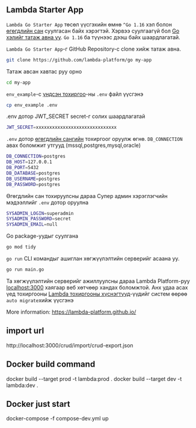 ## Lambda Starter App

`Lambda Go Starter App` төсөл үүсгэхийн өмнө `^Go 1.16` хэл  болон [өгөгдлийн сан](https://lambda-platform.github.io/docs/installation#өгөгдлийн-сан) суулгасан байх хэрэгтэй. Хэрвээ суулгаагүй бол [Go хэлийг татаж авна уу](https://go.dev/dl/). `Go 1.16` ба түүнээс дээш байх шаардлагатай.

`Lambda Go Starter App`-г GitHub Repository-с clone хийж татаж авна.
  ```bash 
  git clone https://github.com/lambda-platform/go my-app
  ```
Татаж авсан хавтас руу орно
  ```bash 
  cd my-app
  ```
`env_example`-с [үндсэн тохиргоо](https://lambda-platform.github.io/docs/configration)-ны `.env` файл  үүсгэнэ
  ```bash 
  cp env_example .env
  ```
.env дотор JWT_SECRET secret-г солих шаардлагатай
  ```bash 
  JWT_SECRET=xxxxxxxxxxxxxxxxxxxxxxxxxxxxxx
  ```
`.env` дотор [өгөгдлийн сангийн](https://lambda-platform.github.io/docs/installation#өгөгдлийн-сан) тохиргоог оруулж өгнө. `DB_CONNECTION` авах боломжит утгууд (mssql,postgres,mysql,oracle)
  ```bash 
DB_CONNECTION=postgres 
DB_HOST=127.0.0.1
DB_PORT=5432
DB_DATABASE=postgres
DB_USERNAME=postgres
DB_PASSWORD=postgres
  ```
Өгөгдлийн сан тохируулсны дараа Cупер админ хэрэглэгчийн мэдээллийг `.env` дотор оруулна
  ```bash 
  SYSADMIN_LOGIN=superadmin
  SYSADMIN_PASSWORD=secret
  SYSADMIN_EMAIL=null
  ```
Go package-уудыг суулгана
  ```bash 
go mod tidy
  ```
`go run` CLI командыг ашиглан хөгжүүлэлтийн серверийг асаана уу.
  ```bash 
  go run main.go
  ```
Та хөгжүүлэлтийн серверийг ажиллуулсны дараа Lambda Platform-руу [localhost:3000](http://localhost:3000) хаягаар веб хөтчөөр хандах боломжтой. Анх удаа асах үед тохиргооны [Lambda тохиргооны хүснэгтүүд](https://lambda-platform.github.io/docs/lambda-tables)-үүдийг систем өөрөө `auto migrate`хийж үүсгэнэ 


More information: https://lambda-platform.github.io/

## import url

http://localhost:3000/crud/import/crud-export.json

## Docker build command
docker build --target prod -t lambda:prod .
docker build --target dev -t lambda:dev .


## Docker just start
docker-compose -f compose-dev.yml up 

